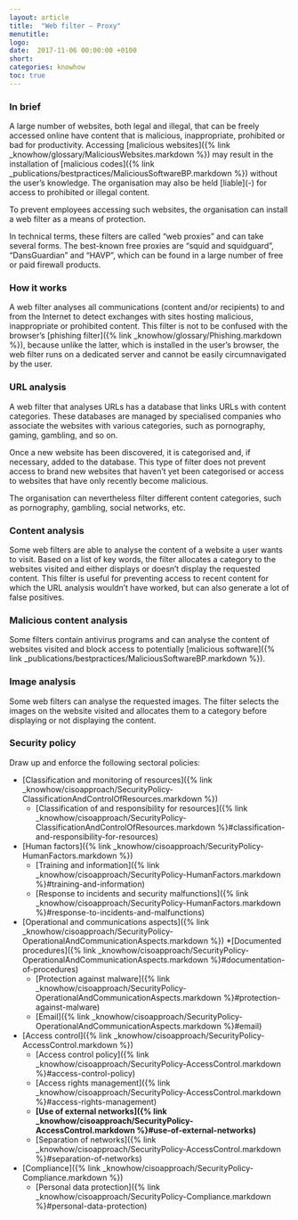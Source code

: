 ```yaml
---
layout: article
title:  "Web filter – Proxy"
menutitle:
logo:
date:  2017-11-06 00:00:00 +0100
short:
categories: knowhow
toc: true
---
```

<h3 class="titre-page" id="in-brief">In brief</h3>
A large number of websites, both legal and illegal, that can be freely accessed online have content that is malicious, inappropriate, prohibited or bad for productivity. Accessing [malicious websites]({% link _knowhow/glossary/MaliciousWebsites.markdown %}) may result in the installation of [malicious codes]({% link _publications/bestpractices/MaliciousSoftwareBP.markdown %}) without the user’s knowledge. The organisation may also be held [liable](-) for access to prohibited or illegal content.

To prevent employees accessing such websites, the organisation can install a web filter as a means of protection.

In technical terms, these filters are called “web proxies” and can take several forms. The best-known free proxies are “squid and squidguard”, “DansGuardian” and “HAVP”, which can be found in a large number of free or paid firewall products.

<h3 class="titre-page" id="how-it-works">How it works</h3>
A web filter analyses all communications (content and/or recipients) to and from the Internet to detect exchanges with sites hosting malicious, inappropriate or prohibited content. This filter is not to be confused with the browser’s [phishing filter]({% link _knowhow/glossary/Phishing.markdown %}), because unlike the latter, which is installed in the user’s browser, the web filter runs on a dedicated server and cannot be easily circumnavigated by the user.

<h3 class="titre-page" id="url-analysis">URL analysis</h3>
A web filter that analyses URLs has a database that links URLs with content categories. These databases are managed by specialised companies who associate the websites with various categories, such as pornography, gaming, gambling, and so on.

Once a new website has been discovered, it is categorised and, if necessary, added to the database. This type of filter does not prevent access to brand new websites that haven’t yet been categorised or access to websites that have only recently become malicious.

The organisation can nevertheless filter different content categories, such as pornography, gambling, social networks, etc.

### Content analysis
Some web filters are able to analyse the content of a website a user wants to visit. Based on a list of key words, the filter allocates a category to the websites visited and either displays or doesn’t display the requested content. This filter is useful for preventing access to recent content for which the URL analysis wouldn’t have worked, but can also generate a lot of false positives.

### Malicious content analysis
Some filters contain antivirus programs and can analyse the content of websites visited and block access to potentially [malicious software]({% link _publications/bestpractices/MaliciousSoftwareBP.markdown %}).

### Image analysis
Some web filters can analyse the requested images. The filter selects the images on the website visited and allocates them to a category before displaying or not displaying the content.

<h3 class="titre-page" id="security-policy">Security policy</h3>
Draw up and enforce the following sectoral policies:

* [Classification and monitoring of resources]({% link _knowhow/cisoapproach/SecurityPolicy-ClassificationAndControlOfResources.markdown %})
  * [Classification of and responsibility for resources]({% link _knowhow/cisoapproach/SecurityPolicy-ClassificationAndControlOfResources.markdown %}\#classification-and-responsibility-for-resources)
* [Human factors]({% link _knowhow/cisoapproach/SecurityPolicy-HumanFactors.markdown %})
  * [Training and information]({% link _knowhow/cisoapproach/SecurityPolicy-HumanFactors.markdown %}\#training-and-information)
  * [Response to incidents and security malfunctions]({% link _knowhow/cisoapproach/SecurityPolicy-HumanFactors.markdown %}\#response-to-incidents-and-malfunctions)
* [Operational and communications aspects]({% link _knowhow/cisoapproach/SecurityPolicy-OperationalAndCommunicationAspects.markdown %})
  *[Documented procedures]({% link _knowhow/cisoapproach/SecurityPolicy-OperationalAndCommunicationAspects.markdown %}\#documentation-of-procedures)
  * [Protection against malware]({% link _knowhow/cisoapproach/SecurityPolicy-OperationalAndCommunicationAspects.markdown %}\#protection-against-malware)
  * [Email]({% link _knowhow/cisoapproach/SecurityPolicy-OperationalAndCommunicationAspects.markdown %}\#email)
* [Access control]({% link _knowhow/cisoapproach/SecurityPolicy-AccessControl.markdown %})
  * [Access control policy]({% link _knowhow/cisoapproach/SecurityPolicy-AccessControl.markdown %}\#access-control-policy)
  * [Access rights management]({% link _knowhow/cisoapproach/SecurityPolicy-AccessControl.markdown %}\#access-rights-management)
  * **[Use of external networks]({% link _knowhow/cisoapproach/SecurityPolicy-AccessControl.markdown %}\#use-of-external-networks)**
  * [Separation of networks]({% link _knowhow/cisoapproach/SecurityPolicy-AccessControl.markdown %}\#separation-of-networks)
* [Compliance]({% link _knowhow/cisoapproach/SecurityPolicy-Compliance.markdown %})
  * [Personal data protection]({% link _knowhow/cisoapproach/SecurityPolicy-Compliance.markdown %}\#personal-data-protection)
